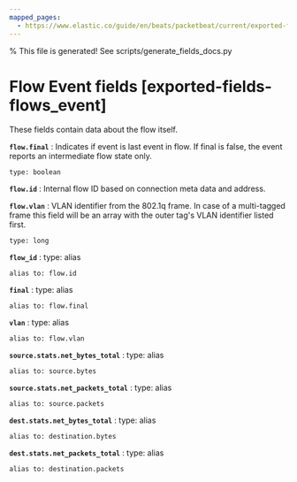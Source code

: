 ```yaml
---
mapped_pages:
  - https://www.elastic.co/guide/en/beats/packetbeat/current/exported-fields-flows_event.html
---
```


% This file is generated! See scripts/generate_fields_docs.py

# Flow Event fields [exported-fields-flows_event]

These fields contain data about the flow itself.

**`flow.final`**
:   Indicates if event is last event in flow. If final is false, the event reports an intermediate flow state only.

    type: boolean


**`flow.id`**
:   Internal flow ID based on connection meta data and address.


**`flow.vlan`**
:   VLAN identifier from the 802.1q frame. In case of a multi-tagged frame this field will be an array with the outer tag's VLAN identifier listed first.

    type: long


**`flow_id`**
:   type: alias

    alias to: flow.id


**`final`**
:   type: alias

    alias to: flow.final


**`vlan`**
:   type: alias

    alias to: flow.vlan


**`source.stats.net_bytes_total`**
:   type: alias

    alias to: source.bytes


**`source.stats.net_packets_total`**
:   type: alias

    alias to: source.packets


**`dest.stats.net_bytes_total`**
:   type: alias

    alias to: destination.bytes


**`dest.stats.net_packets_total`**
:   type: alias

    alias to: destination.packets


